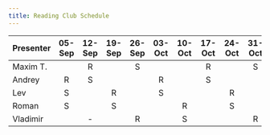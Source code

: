 ```yaml
---
title: Reading Club Schedule
---
```


| Presenter | 05-Sep | 12-Sep | 19-Sep | 26-Sep | 03-Oct | 10-Oct | 17-Oct | 24-Oct | 31-Oct |
|:----------|:------:|:------:|:------:|:------:|:------:|:------:|:------:|:------:|:------:|
| Maxim T.  |        |   R    |        |   S    |        |        |   R    |        |   S    |
| Andrey    |   R    |   S    |        |        |   R    |        |   S    |        |        |
| Lev       |   S    |        |   R    |        |   S    |        |        |   R    |        |
| Roman     |   S    |        |   S    |        |        |   R    |        |   S    |        |
| Vladimir  |        |   -    |        |   R    |        |   S    |        |        |   R    |
